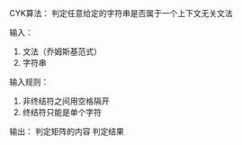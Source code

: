 CYK算法：
判定任意给定的字符串是否属于一个上下文无关文法

输入：
1.	文法（乔姆斯基范式）
2.	字符串

输入规则：
1.	非终结符之间用空格隔开
2.	终结符只能是单个字符

输出：
判定矩阵的内容
判定结果
